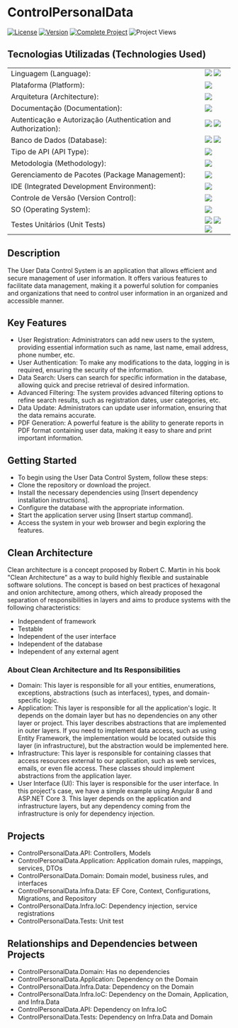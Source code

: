   # ControlPersonalData
  [![License](https://img.shields.io/badge/License-MIT-blue.svg)](https://opensource.org/licenses/MIT)
  [![Version](https://img.shields.io/badge/Version-1.6-brightgreen)](https://github.com/seu-usuario/seu-projeto)
  [![Complete Project](https://img.shields.io/badge/Status-Complete%20Project-green)](https://github.com/seu-usuario/seu-projeto)
  ![Project Views](https://komarev.com/ghpvc/?username=seu-usuario&label=Project%20Views&color=brightgreen)

  ## Tecnologias Utilizadas (Technologies Used)
  <table>
    <tr>
      <td>Linguagem (Language):</td>
      <td>
        <img src="https://img.shields.io/badge/C%23-239120?style=for-the-badge&logo=c-sharp&logoColor=white">
        <img src="https://img.shields.io/badge/JSON-5E5C5C?style=for-the-badge&logo=json&logoColor=white">
      </td>
    </tr>
    <tr>
      <td>Plataforma (Platform):</td>
      <td><img src="https://img.shields.io/badge/.NET-512BD4?style=for-the-badge&logo=dotnet&logoColor=white"></td>
    </tr>
    <tr>
      <td>Arquitetura (Architecture):</td>
      <td><img src="https://img.shields.io/badge/Clean-brightgreen?style=for-the-badge"></td>
    </tr>
    <tr>
      <td>Documentação (Documentation):</td>
      <td><img src="https://img.shields.io/badge/Swagger-85EA2D?style=for-the-badge&logo=Swagger&logoColor=white"></td>
    </tr>
    <tr>
      <td>Autenticação e Autorização (Authentication and Authorization):</td>
      <td>
        <img src="https://img.shields.io/badge/Identity-333333?style=for-the-badge&logo=identity&logoColor=white">
        <img src="https://img.shields.io/badge/JWT-000000?style=for-the-badge&logo=JSON%20web%20tokens&logoColor=white">
      </td>
    </tr>
    <tr>
      <td>Banco de Dados (Database):</td>
      <td>
        <img src="https://img.shields.io/badge/Microsoft%20SQL%20Server-CC2927?style=for-the-badge&logo=microsoft%20sql%20server&logoColor=white">
        <img src="https://img.shields.io/badge/InMemory-blue?style=for-the-badge&logoColor=white">
      </td>
    </tr>
    <tr>
      <td>Tipo de API (API Type):</td>
      <td><img src="https://img.shields.io/badge/REST%20API-009688?style=for-the-badge"></td>
    </tr>
    <tr>
      <td>Metodologia (Methodology):</td>
      <td><img src="https://img.shields.io/badge/DDD-FF5733?style=for-the-badge"></td>
    </tr>
    <tr>
      <td>Gerenciamento de Pacotes (Package Management):</td>
      <td><img src="https://img.shields.io/badge/NuGet-004880?style=for-the-badge&logo=nuget&logoColor=white"></td>
    </tr>
    <tr>
      <td>IDE (Integrated Development Environment):</td>
      <td><img src="https://img.shields.io/badge/Visual_Studio-5C2D91?style=for-the-badge&logo=visual%20studio&logoColor=white"></td>
    </tr>
    <tr>
      <td>Controle de Versão (Version Control):</td>
      <td><img src="https://img.shields.io/badge/GIT-E44C30?style=for-the-badge&logo=git&logoColor=white"></td>
    </tr>
    <tr>
      <td>SO (Operating System):</td>
      <td><img src="https://img.shields.io/badge/Windows_11-0078d4?style=for-the-badge&logo=windows-11&logoColor=white"></td>
    </tr>
    <tr>
      <td>Testes Unitários (Unit Tests)</td>
      <td>
        <img src="https://img.shields.io/badge/FakeItEasy-green?style=for-the-badge">
        <img src="https://img.shields.io/badge/FluentAssertions-yellow?style=for-the-badge">
        <img src="https://img.shields.io/badge/xUnit-red?style=for-the-badge">
      </td>
    </tr>
  </table>
  

  ## Description
  The User Data Control System is an application that allows efficient and secure management of user information. It offers various features to facilitate data management, making it a powerful solution for companies and organizations that need to control   user information in an organized and accessible manner.

  ## Key Features
  - User Registration: Administrators can add new users to the system, providing essential information such as name, last name, email address, phone number, etc.
  - User Authentication: To make any modifications to the data, logging in is required, ensuring the security of the information.
  - Data Search: Users can search for specific information in the database, allowing quick and precise retrieval of desired information.
  - Advanced Filtering: The system provides advanced filtering options to refine search results, such as registration dates, user categories, etc.
  - Data Update: Administrators can update user information, ensuring that the data remains accurate.
  - PDF Generation: A powerful feature is the ability to generate reports in PDF format containing user data, making it easy to share and print important information.

  ## Getting Started
  - To begin using the User Data Control System, follow these steps:
  - Clone the repository or download the project.
  - Install the necessary dependencies using [Insert dependency installation instructions].
  - Configure the database with the appropriate information.
  - Start the application server using [Insert startup command].
  - Access the system in your web browser and begin exploring the features.

  ## Clean Architecture
  Clean architecture is a concept proposed by Robert C. Martin in his book "Clean Architecture" as a way to build highly flexible and sustainable software solutions. The concept is based on best practices of hexagonal and onion architecture, among 
  others, which already proposed the separation of responsibilities in layers and aims to produce systems with the following characteristics:
  - Independent of framework
  - Testable
  - Independent of the user interface
  - Independent of the database
  - Independent of any external agent

  ### About Clean Architecture and Its Responsibilities
  - Domain:
    This layer is responsible for all your entities, enumerations, exceptions, abstractions (such as interfaces), types, and domain-specific logic.
  - Application:
    This layer is responsible for all the application's logic. It depends on the domain layer but has no dependencies on any other layer or project. This layer describes abstractions that are implemented in outer layers.
    If you need to implement data access, such as using Entity Framework, the implementation would be located outside this layer (in infrastructure), but the abstraction would be implemented here.
  - Infrastructure:
    This layer is responsible for containing classes that access resources external to our application, such as web services, emails, or even file access. These classes should implement abstractions from the application layer.
  - User Interface (UI):
    This layer is responsible for the user interface. In this project's case, we have a simple example using Angular 8 and ASP.NET Core 3. This layer depends on the application and infrastructure layers, but any dependency coming from the infrastructure 
    is only for dependency injection.

  ## Projects
  - ControlPersonalData.API: Controllers, Models
  - ControlPersonalData.Application: Application domain rules, mappings, services, DTOs
  - ControlPersonalData.Domain: Domain model, business rules, and interfaces
  - ControlPersonalData.Infra.Data: EF Core, Context, Configurations, Migrations, and Repository
  - ControlPersonalData.Infra.IoC: Dependency injection, service registrations
  - ControlPersonalData.Tests: Unit test

  ## Relationships and Dependencies between Projects
  - ControlPersonalData.Domain: Has no dependencies
  - ControlPersonalData.Application: Dependency on the Domain
  - ControlPersonalData.Infra.Data: Dependency on the Domain
  - ControlPersonalData.Infra.IoC: Dependency on the Domain, Application, and Infra.Data
  - ControlPersonalData.API: Dependency on Infra.IoC
  - ControlPersonalData.Tests: Dependency on Infra.Data and Domain
